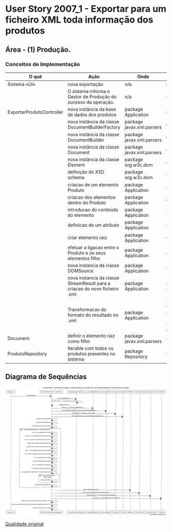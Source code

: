 # User Story 2007_1 - Exportar para um ficheiro XML toda informação dos produtos

## Área - (1) Produção.

### Conceitos de Implementação

| O quê                     | Ação                                                         | Onde                      | Método                                                       |
| ------------------------- | ------------------------------------------------------------ | ------------------------- | ------------------------------------------------------------ |
| Sistema «UI»              | nova exportação                                              | n/a                       | n/a                                                          |
|                           | O sistema informa o Gestor de Produção do sucesso da operação. | n/a                       | n/a                                                          |
| ExportarProdutoController | nova instância da base de dados dos produtos                 | package Application       | new ProdutoRepository()                                      |
|                           | nova instância da classe DocumentBuilderFactory              | package javax.xml.parsers | new DocumentBuilderFactory()                                 |
|                           | nova instância da classe DocumentBuilder                     | package javax.xml.parsers | new DocumentBuilder()                                        |
|                           | nova instância da classe Document                            | package javax.xml.parsers | new Document()                                               |
|                           | nova instância da classe Element                             | package org.w3c.dom       | createElement()                                              |
|                           | definição do XSD schema                                      | package org.w3c.dom       | setAttriibuteNS()                                            |
|                           | criacao de um elemento Produto                               | package Application       | createElement("Produto")                                     |
|                           | criacao dos elementos dentro do Produto                      | package Application       | createElement()                                              |
|                           | introducao do conteúdo do elemento                           | package Application       | setTextContent()                                             |
|                           | definicao de um atributo                                     | package Application       | setAttribute()                                               |
|                           | criar elemento raiz                                          | package Application       | createElement("ChaoDeFabrica")                               |
|                           | efetuar a ligacao entre o Produto e os seus elementos filho  | package Application       | appendChild(Produto)                                         |
|                           | nova instancia da classe DOMSource                           | package Application       | newDomSource()                                               |
|                           | nova instancia da classe StreamResult para a criacao do novo ficheiro .xml | package Application       | new StreamResult(new File("produtos.xml"))                   |
|                           | Transformacao do formato do resultado no .xml                | package Application       | TransformerFactory.newInstance(),  transformerFactory.newTransformer(), setOutputProperty(OutputKeys.INDENT, "yes"), setOutputProperty("{http://xml.apache.org/xslt}indent-amount", "4"), transform(source, result) |
| Document                  | definir o elemento raiz como filho                           | package javax.xml.parsers | appendChild()                                                |
| ProdutoRepository         | Iterable com todos os produtos presentes no sistema          | package Repository        | ProdutoRepository.finAll()                                   |

## Diagrama de Sequências

![2007_1_SD](../../../diagrams/2007/2007_1_SD.png)

[Qualidade original](https://bitbucket.org/1181056/lei_isep_2019_20_sem4_2di_1170894_1180871_1181053_1181056_1180/src/master/documentation/USER%20STORIES/diagrams/2007/2007_1_SD.png)